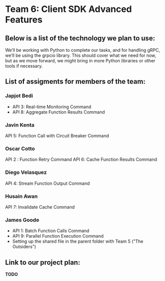 # Team 6: Client SDK Advanced Features

## Below is a list of the technology we plan to use:
We’ll be working with Python to complete our tasks, and for handling gRPC, we’ll be using the grpcio library. This should cover what we need for now, but as we move forward, we might bring in more Python libraries or other tools if necessary.

## List of assigments for members of the team:

### Japjot Bedi
- API 3: Real-time Monitoring Command 
- API 8: Aggregate Function Results Command 

### Javin Kenta
API 5: Function Call with Circuit Breaker Command

### Oscar Cotto
API 2 : Function Retry Command 
API 6: Cache Function Results Command 

### Diego Velasquez
API 4: Stream Function Output Command 
### Husain Awan
API 7: Invalidate Cache Command 

### James Goode
- API 1: Batch Function Calls Command
- API 9: Parallel Function Execution Command
- Setting up the shared file in the parent folder with Team 5 ("The Outsiders")

## Link to our project plan:
**TODO**
